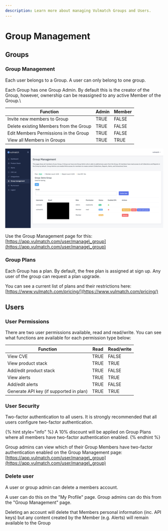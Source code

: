 ```yaml
---
description: Learn more about managing Vulmatch Groups and Users.
---
```


# Group Management

## Groups

### Group Management

Each user belongs to a Group. A user can only belong to one group.

Each Group has one Group Admin. By default this is the creator of the Group, however, ownership can be reassigned to any active Member of the Group.\\

| Function                               | Admin | Member |
| -------------------------------------- | ----- | ------ |
| Invite new members to Group            | TRUE  | FALSE  |
| Delete existing Members from the Group | TRUE  | FALSE  |
| Edit Members Permissions in the Group  | TRUE  | FALSE  |
| View all Members in Groups             | TRUE  | TRUE   |

![Vulmatch group management](<../.gitbook/assets/vulmatch-group-management (1).png>)

Use the Group Management page for this: [https://app.vulmatch.com/user/manage\_group](https://app.vulmatch.com/user/manage\_group)

### Group Plans

Each Group has a plan. By default, the free plan is assigned at sign up. Any user of the group can request a plan upgrade.

You can see a current list of plans and their restrictions here: [https://www.vulmatch.com/pricing/](https://www.vulmatch.com/pricing/)

## Users

### User Permissions

There are two user permissions available, read and read/write. You can see what functions are available for each permission type below:

| Function                                | Read | Read/write |
| --------------------------------------- | ---- | ---------- |
| View CVE                                | TRUE | FALSE      |
| View product stack                      | TRUE | TRUE       |
| Add/edit product stack                  | TRUE | FALSE      |
| View alerts                             | TRUE | TRUE       |
| Add/edit alerts                         | TRUE | FALSE      |
| Generate API key (if supported in plan) | TRUE | TRUE       |

### User Security

Two-factor authentication to all users. It is strongly recommended that all users configure two-factor authentication.

{% hint style="info" %}
A 10% discount will be applied on Group Plans where all members have two-factor authentication enabled.
{% endhint %}

Group admins can view which of their Group Members have two-factor authentication enabled on the Group Management page: [https://app.vulmatch.com/user/manage\_group](https://app.vulmatch.com/user/manage\_group)

### Delete user

A user or group admin can delete a members account.

A user can do this on the "My Profile" page. Group admins can do this from the "Group Management" page.

Deleting an account will delete that Members personal information (inc. API keys) but any content created by the Member (e.g. Alerts) will remain available to the Group
